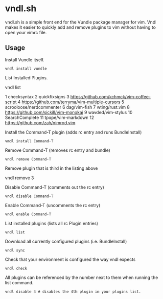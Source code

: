 vndl.sh
=======

vndl.sh is a simple front end for the Vundle package manager for vim. Vndl makes it easier to quickly add and remove plugins to vim without having to open your vimrc file.

Usage
-----

Install Vundle itself.

	vndl install vundle

List Installed Plugins.

  vndl list

  1  checksyntax
  2  quickfixsigns
  3  https://github.com/kchmck/vim-coffee-script
  4  https://github.com/terryma/vim-multiple-cursors
  5  scrooloose/nerdcommenter
  6  dag/vim-fish
  7  wting/rust.vim
  8  https://github.com/sickill/vim-monokai
  9  wavded/vim-stylus
  10 SearchComplete
  11 tpope/vim-markdown
  12 https://github.com/zah/nimrod.vim

Install the Command-T plugin (adds rc entry and runs BundleInstall)
	
	vmdl install Command-T

Remove Command-T (removes rc entry and bundle)
	
	vndl remove Command-T

Remove plugin that is third in the listing above

  vndl remove 3

Disable Command-T (comments out the rc entry)

	vndl disable Command-T

Enable Command-T (uncomments the rc entry)

	vndl enable Command-T

List installed plugins (lists all rc Plugin entries)

	vndl list

Download all currently configured plugins (i.e. BundleInstall)

	vndl sync

Check that your environment is configured the way vndl expects 

	vndl check

All plugins can be referenced by the number next to them when running the list command.

	vndl disable 4 # disables the 4th plugin in your plugins list.
